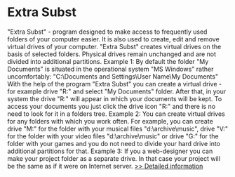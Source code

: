 # Extra Subst
"Extra Subst" - program designed to make access to frequently used folders of your computer easier. It is also used to create, edit and remove virtual drives of your computer. "Extra Subst" creates virtual drives on the basis of selected folders. Physical drives remain unchanged and are not divided into additional partitions. Example 1: By default the folder "My Documents" is situated in the operational system "MS Windows" rather uncomfortably: "C:\Documents and Settings\User Name\My Documents\" With the help of the program "Extra Subst" you can create a virtual drive - for example drive "R:\" and select "My Documents" folder. After that, in your system the drive "R:\" will appear in which your documents will be kept. To access your documents you just click the drive icon "R:\" and there is no need to look for it in a folders tree. Example 2: You can create virtual drives for any folders with which you work often. For example, you can create drive "M:\" for the folder with your musical files "d:\archive\music\", drive "V:\" for the folder with your video files "d:\archive\music\" or drive "G:\" for the folder with your games and you do not need to divide your hard drive into additional partitions for that. Example 3: If you a web-designer you can make your project folder as a separate drive. In that case your project will be the same as if it were on Internet server.
[>> Detailed information](https://secure.shareit.com/shareit/product.html?productid=218281&affiliateid=200057808)